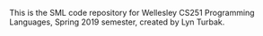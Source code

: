 This is the SML code repository for Wellesley CS251 Programming Languages,
Spring 2019 semester, created by Lyn Turbak. 
